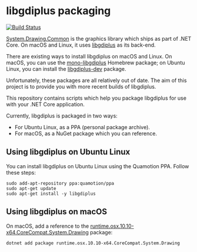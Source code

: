 # libgdiplus packaging

[![Build Status](https://dev.azure.com/corecompat/libgdiplus/_apis/build/status/CoreCompat.libgdiplus-packaging?branchName=master)](https://dev.azure.com/corecompat/libgdiplus/_build/latest?definitionId=1?branchName=master)

[System.Drawing.Common](https://www.nuget.org/packages/System.Drawing.Common) is the graphics library which ships as part of .NET Core.
On macOS and Linux, it uses [libgdiplus](https://github.com/mono/libgdiplus) as its back-end.

There are existing ways to install libgdiplus on macOS and Linux. On macOS, you can use the [mono-libgdiplus](https://formulae.brew.sh/formula/mono-libgdiplus)
Homebrew package; on Ubuntu Linux, you can install the [libgdiplus-dev](https://packages.ubuntu.com/search?keywords=libgdiplus&searchon=names&suite=all&section=all) package.

Unfortunately, these packages are all relatively out of date. The aim of this project is to provide you with more recent builds of libgdiplus.

This repository contains scripts which help you package libgdiplus for use with your .NET Core application.

Currently, libgdiplus is packaged in two ways:

* For Ubuntu Linux, as a PPA (personal package archive).
* For macOS, as a NuGet package which you can reference.

## Using libgdiplus on Ubuntu Linux

You can install libgdiplus on Ubuntu Linux using the Quamotion PPA. Follow these steps:

```
sudo add-apt-repository ppa:quamotion/ppa
sudo apt-get update
sudo apt-get install -y libgdiplus
```

## Using libgdiplus on macOS

On macOS, add a reference to the [runtime.osx.10.10-x64.CoreCompat.System.Drawing](https://www.nuget.org/packages/runtime.osx.10.10-x64.CoreCompat.System.Drawing) package:

```
dotnet add package runtime.osx.10.10-x64.CoreCompat.System.Drawing
```
